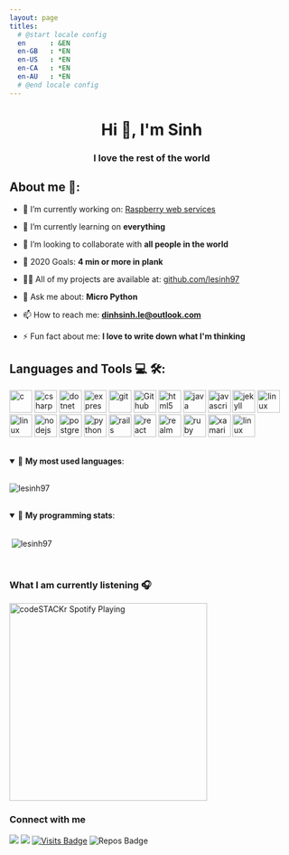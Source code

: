 ```yaml
---
layout: page
titles:
  # @start locale config
  en      : &EN      
  en-GB   : *EN
  en-US   : *EN
  en-CA   : *EN
  en-AU   : *EN
  # @end locale config
---
```



<h1 align="center">Hi 👋, I'm Sinh</h1>
<h3 align="center">I love the rest of the world</h3>

## About me 💬:

- 🔭 I’m currently working on: [Raspberry web services](https://github.com/lesinh97/webserver-api)

- 🌱 I’m currently learning on **everything**

- 👯 I’m looking to collaborate with **all people in the world**

- 🥅 2020 Goals: **4 min or more in plank**

- 👨‍💻 All of my projects are available at: [github.com/lesinh97](https://github.com/lesinh97)

- 💬 Ask me about: **Micro Python**

- 📫 How to reach me: **dinhsinh.le@outlook.com**

- ⚡ Fun fact about me: **I love to write down what I'm thinking**

## Languages and Tools 💻 🛠:

<p align="left"><img src="https://devicons.github.io/devicon/devicon.git/icons/c/c-line.svg" alt="c" width="40" height="40"/> 
<img src="https://devicons.github.io/devicon/devicon.git/icons/csharp/csharp-line.svg" alt="csharp" width="40" height="40"/>
<img src="https://devicons.github.io/devicon/devicon.git/icons/dot-net/dot-net-plain-wordmark.svg" alt="dotnet" width="40" height="40"/>
<img src="https://devicons.github.io/devicon/devicon.git/icons/express/express-original.svg" alt="express" width="40" height="40"/>
<img src="https://www.vectorlogo.zone/logos/git-scm/git-scm-icon.svg" alt="git" width="40" height="40"/>
<img src="https://devicons.github.io/devicon/devicon.git/icons/github/github-original.svg" alt="Github" width="40" height="40"/>
<img src="https://devicons.github.io/devicon/devicon.git/icons/html5/html5-original-wordmark.svg" alt="html5" width="40" height="40"/>
<img src="https://devicons.github.io/devicon/devicon.git/icons/java/java-original-wordmark.svg" alt="java" width="40" height="40"/>
<img src="https://devicons.github.io/devicon/devicon.git/icons/javascript/javascript-original.svg" alt="javascript" width="40" height="40"/>
<img src="https://www.vectorlogo.zone/logos/jekyllrb/jekyllrb-icon.svg" alt="jekyll" width="40" height="40"/>
<img src="https://devicons.github.io/devicon/devicon.git/icons/ubuntu/ubuntu-plain.svg" alt="linux" width="40" height="40"/>
<img src="https://devicons.github.io/devicon/devicon.git/icons/ssh/ssh-original-wordmark.svg" alt="linux" width="40" height="40"/>
<img src="https://devicons.github.io/devicon/devicon.git/icons/nodejs/nodejs-original-wordmark.svg" alt="nodejs" width="40" height="40"/> 
<img src="https://devicons.github.io/devicon/devicon.git/icons/postgresql/postgresql-original-wordmark.svg" alt="postgresql" width="40" height="40"/>
<img src="https://devicons.github.io/devicon/devicon.git/icons/python/python-original.svg" alt="python" width="40" height="40"/>
<img src="https://devicons.github.io/devicon/devicon.git/icons/rails/rails-original-wordmark.svg" alt="rails" width="40" height="40"/>
<img src="https://devicons.github.io/devicon/devicon.git/icons/react/react-original-wordmark.svg" alt="react" width="40" height="40"/>
<img src="https://raw.githubusercontent.com/bestofjs/bestofjs-webui/8665e8c267a0215f3159df28b33c365198101df5/public/logos/realm.svg" alt="realm" width="40" height="40"/>
<img src="https://devicons.github.io/devicon/devicon.git/icons/ruby/ruby-original-wordmark.svg" alt="ruby" width="40" height="40"/>
<img src="https://raw.githubusercontent.com/detain/svg-logos/780f25886640cef088af994181646db2f6b1a3f8/svg/xamarin.svg" alt="xamarin" width="40" height="40"/>
<img src="https://devicons.github.io/devicon/devicon.git/icons/visualstudio/visualstudio-plain.svg" alt="linux" width="40" height="40"/>
</p>

<br>
<details open> 
 <summary>🤖 <b>My most used languages</b>: </summary>
 <br>
<p><img align="center" src="https://github-readme-stats.vercel.app/api/top-langs/?username=lesinh97&layout=compact&hide=html" alt="lesinh97" /></p>
</details>
<br>

<details open> 
 <summary>🤖 <b>My programming stats</b>: </summary>
  <br>
<p>&nbsp;<img align="center" src="https://github-readme-stats.vercel.app/api?username=lesinh97&show_icons=true" alt="lesinh97" /></p>
  <br>
</details>

### What I am currently listening 🎧

[<img src="https://now-playing-codestackr.vercel.app/api/spotify-playing" alt="codeSTACKr Spotify Playing" width="350" />](https://open.spotify.com/user/swyqyimdc12jajde4vpwd2x1b)

### Connect with me

  
[<img src="https://img.shields.io/badge/facebook-%231877F2.svg?&style=for-the-badge&logo=facebook&logoColor=white" />](https://facebook.com/lawlietle) 
[<img src = "https://img.shields.io/badge/instagram-%23E4405F.svg?&style=for-the-badge&logo=instagram&logoColor=white">](https://www.instagram.com/ldsinh/)
[![Visits Badge](https://badges.pufler.dev/visits/lesinh97/lesinh97?style=for-the-badge&color=blue)](https://github.com/lesinh97/lesinh97)
![Repos Badge](https://badges.pufler.dev/repos/lesinh97?style=for-the-badge&color=red)